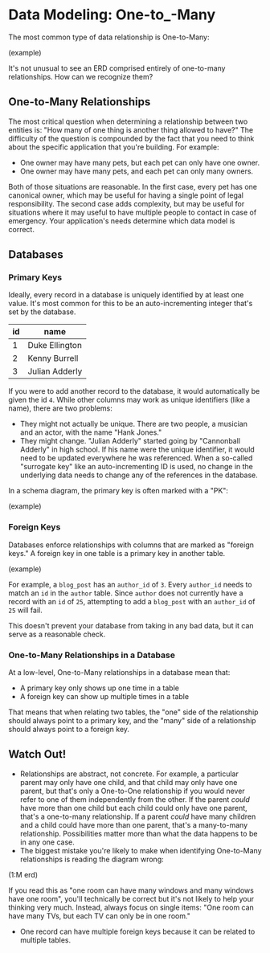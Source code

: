 # Data Modeling: One-to_-Many

The most common type of data relationship is One-to-Many:

(example)

It's not unusual to see an ERD comprised entirely of one-to-many relationships. How can we recognize them?

## One-to-Many Relationships

The most critical question when determining a relationship between two entities is: "How many of one thing is another thing allowed to have?" The difficulty of the question is compounded by the fact that you need to think about the specific application that you're building. For example:

* One owner may have many pets, but each pet can only have one owner.
* One owner may have many pets, and each pet can only many owners.

Both of those situations are reasonable. In the first case, every pet has one canonical owner, which may be useful for having a single point of legal responsibility. The second case adds complexity, but may be useful for situations where it may useful to have multiple people to contact in case of emergency. Your application's needs determine which data model is correct.

## Databases

### Primary Keys

Ideally, every record in a database is uniquely identified by at least one value. It's most common for this to be an auto-incrementing integer that's set by the database.

| id | name |
| --- | --- |
| 1 | Duke Ellington |
| 2 | Kenny Burrell |
| 3 | Julian Adderly |

If you were to add another record to the database, it would automatically be given the id `4`. While other columns may work as unique identifiers (like a name), there are two problems:

* They might not actually be unique. There are two people, a musician and an actor, with the name "Hank Jones."
* They might change. "Julian Adderly" started going by "Cannonball Adderly" in high school. If his name were the unique identifier, it would need to be updated everywhere he was referenced. When a so-called "surrogate key" like an auto-incrementing ID is used, no change in the underlying data needs to change any of the references in the database.

In a schema diagram, the primary key is often marked with a "PK":

(example)

### Foreign Keys

Databases enforce relationships with columns that are marked as "foreign keys." A foreign key in one table is a primary key in another table.

(example)

For example, a `blog_post` has an `author_id` of `3`. Every `author_id` needs to match an `id` in the `author` table. Since `author` does not currently have a record with an `id` of `25`, attempting to add a `blog_post` with an `author_id` of `25` will fail.

This doesn't prevent your database from taking in any bad data, but it can serve as a reasonable check.

### One-to-Many Relationships in a Database

At a low-level, One-to-Many relationships in a database mean that:

* A primary key only shows up one time in a table
* A foreign key can show up multiple times in a table

That means that when relating two tables, the "one" side of the relationship should always point to a primary key, and the "many" side of a relationship should always point to a foreign key.

## Watch Out!

* Relationships are abstract, not concrete. For example, a particular parent may only have one child, and that child may only have one parent, but that's only a One-to-One relationship if you would never refer to one of them independently from the other. If the parent _could_ have more than one child but each child could only have one parent, that's a one-to-many relationship. If a parent _could_ have many children and a child could have more than one parent, that's a many-to-many relationship. Possibilities matter more than what the data happens to be in any one case.
* The biggest mistake you're likely to make when identifying One-to-Many relationships is reading the diagram wrong:

(1:M erd)

If you read this as "one room can have many windows and many windows have one room", you'll technically be correct but it's not likely to help your thinking very much. Instead, always focus on single items: "One room can have many TVs, but each TV can only be in one room."
* One record can have multiple foreign keys because it can be related to multiple tables.
